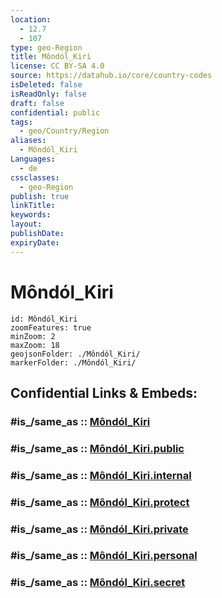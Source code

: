 ```yaml
---
location:
  - 12.7
  - 107
type: geo-Region
title: Môndól_Kiri
license: CC BY-SA 4.0
source: https://datahub.io/core/country-codes
isDeleted: false
isReadOnly: false
draft: false
confidential: public
tags:
  - geo/Country/Region
aliases:
  - Môndól_Kiri
Languages:
  - de
cssclasses:
  - geo-Region
publish: true
linkTitle:
keywords:
layout:
publishDate:
expiryDate:
---
```


# Môndól_Kiri

```leaflet
id: Môndól_Kiri
zoomFeatures: true 
minZoom: 2 
maxZoom: 18
geojsonFolder: ./Môndól_Kiri/
markerFolder: ./Môndól_Kiri/
```


## Confidential Links & Embeds: 

### #is_/same_as :: [Môndól_Kiri](/_Standards/Earth/Continent/Asia/Asia~South~East/Cambodia/Provinces~Cambodia/Môndól_Kiri.md) 

### #is_/same_as :: [Môndól_Kiri.public](/_public/Earth/Continent/Asia/Asia~South~East/Cambodia/Provinces~Cambodia/Môndól_Kiri.public.md) 

### #is_/same_as :: [Môndól_Kiri.internal](/_internal/Earth/Continent/Asia/Asia~South~East/Cambodia/Provinces~Cambodia/Môndól_Kiri.internal.md) 

### #is_/same_as :: [Môndól_Kiri.protect](/_protect/Earth/Continent/Asia/Asia~South~East/Cambodia/Provinces~Cambodia/Môndól_Kiri.protect.md) 

### #is_/same_as :: [Môndól_Kiri.private](/_private/Earth/Continent/Asia/Asia~South~East/Cambodia/Provinces~Cambodia/Môndól_Kiri.private.md) 

### #is_/same_as :: [Môndól_Kiri.personal](/_personal/Earth/Continent/Asia/Asia~South~East/Cambodia/Provinces~Cambodia/Môndól_Kiri.personal.md) 

### #is_/same_as :: [Môndól_Kiri.secret](/_secret/Earth/Continent/Asia/Asia~South~East/Cambodia/Provinces~Cambodia/Môndól_Kiri.secret.md)

